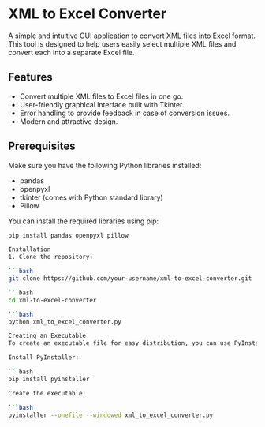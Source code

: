 # XML to Excel Converter

A simple and intuitive GUI application to convert XML files into Excel format. This tool is designed to help users easily select multiple XML files and convert each into a separate Excel file.

## Features

- Convert multiple XML files to Excel files in one go.
- User-friendly graphical interface built with Tkinter.
- Error handling to provide feedback in case of conversion issues.
- Modern and attractive design.

## Prerequisites

Make sure you have the following Python libraries installed:

- pandas
- openpyxl
- tkinter (comes with Python standard library)
- Pillow

You can install the required libraries using pip:

```bash
pip install pandas openpyxl pillow

Installation
1. Clone the repository:

```bash
git clone https://github.com/your-username/xml-to-excel-converter.git

```bash
cd xml-to-excel-converter

```bash
python xml_to_excel_converter.py

Creating an Executable
To create an executable file for easy distribution, you can use PyInstaller:

Install PyInstaller:

```bash
pip install pyinstaller

Create the executable:

```bash
pyinstaller --onefile --windowed xml_to_excel_converter.py
